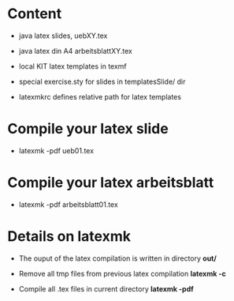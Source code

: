 # Content 

* java latex slides, uebXY.tex
* java latex din A4 arbeitsblattXY.tex

* local KIT latex templates in texmf
* special exercise.sty for slides in templatesSlide/ dir

* latexmkrc defines relative path for latex templates

# Compile your latex slide

* latexmk -pdf ueb01.tex

# Compile your latex arbeitsblatt

* latexmk -pdf arbeitsblatt01.tex

# Details on latexmk

* The ouput of the latex compilation is written in directory __out/__

* Remove all tmp files from previous latex compilation
__latexmk -c__

* Compile all .tex files in current directory
__latexmk -pdf__
